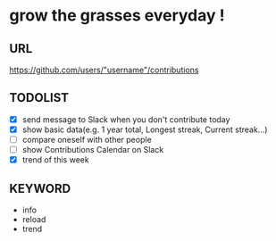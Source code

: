 # grow the grasses everyday !  

## URL  
https://github.com/users/"username"/contributions  

## TODOLIST  
- [x] send message to Slack when you don't contribute today  
- [x] show basic data(e.g. 1 year total, Longest streak, Current streak...)    
- [ ] compare oneself with other people    
- [ ] show Contributions Calendar on Slack  
- [x] trend of this week  

## KEYWORD
- info  
- reload  
- trend  


